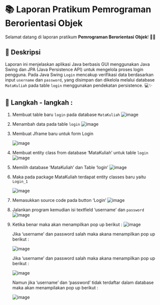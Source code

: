 # 📚 Laporan Pratikum Pemrograman Berorientasi Objek

Selamat datang di laporan pratikum **Pemrograman Berorientasi Objek**! 🎉😄

## 📖 Deskripsi

Laporan ini menjelaskan aplikasi Java berbasis GUI menggunakan Java Swing dan JPA (Java Persistence API) untuk mengelola proses login pengguna. Pada Java Swing `Login` mencakup verifikasi data berdasarkan input `username` dan `password`, yang disimpan dan dikelola melalui database `MataKuliah` pada table `login` menggunakan pendekatan persistence. 💻✨

## 🔗 Langkah - langkah :

1. Membuat table baru `login` pada database `MataKuliah`
   ![image](https://github.com/user-attachments/assets/c96603d1-68ba-47d8-b1db-881b53c83224)


2. Menambah data pada table `login`
   ![image](https://github.com/user-attachments/assets/2c5b6a2d-5eea-4542-828f-b25e14003f3e)


3. Membuat Jframe baru untuk form Login
  
    ![image](https://github.com/user-attachments/assets/b774a0ff-9899-4d1f-87cb-149ed471f392)


4. Membuat entity class from database ‘MataKuliah’ untuk table `login`
   ![image](https://github.com/user-attachments/assets/707b7fa1-8fcc-48e4-907f-b1f00e1d5c2a)



5. Memilih database ‘MataKuliah’ dan Table ‘login’
   ![image](https://github.com/user-attachments/assets/e27d55cd-053a-4188-b49c-412690eae512)

6. Maka  pada package MataKuliah terdapat entity classes baru yaitu `Login_1`


   ![image](https://github.com/user-attachments/assets/fe74e6b2-fe56-47a8-80cb-d78aa488013f)



7. Memasukkan source code pada button ‘Login’
   ![image](https://github.com/user-attachments/assets/cc5144a0-d5fd-4c31-aabf-facb6b471fd1)


8. Jalankan program kemudian isi textfield ‘username’ dan `password`
   ![image](https://github.com/user-attachments/assets/e9133b4e-9807-4fa5-a31b-0d05a595032e)


9. Ketika benar maka akan menampilkan pop up berikut :
   ![image](https://github.com/user-attachments/assets/fee28769-36b4-43e7-8a6d-bd82ca0b40f2)


   Jika ‘username’ dan password salah maka akana menampilkan pop up berikut :

   ![image](https://github.com/user-attachments/assets/5cf6d3c3-f05f-4f8e-b31c-b8ed40173104)


   Jika ‘username’ dan password salah maka akana menampilkan pop up berikut :

   ![image](https://github.com/user-attachments/assets/601a2f67-3d2c-414c-946a-c4566a43bedb)


   Namun jika ‘username’ dan ‘password’ tidak terdaftar dalam database maka akan menampilakan pop up berikut : 

    ![image](https://github.com/user-attachments/assets/54ef075e-b17a-4291-9740-59a151bbd533)







   

